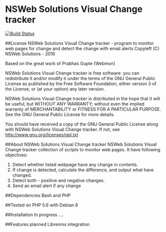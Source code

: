 NSWeb Solutions Visual Change tracker
=====================================

[![Build Status](https://travis-ci.org/pmgupte/webmon.png?branch=master)](https://travis-ci.org/pmgupte/webmon)

##License
NSWeb Solutions Visual Change tracker - program to monitor web pages for change and detect the change with email alerts
Copyleft (C) NSWeb Solutions - 2016

Based on the great work of Prabhas Gupte (Webmon)

NSWeb Solutions Visual Change tracker is free software: you can redistribute it and/or modify
it under the terms of the GNU General Public License as published by
the Free Software Foundation, either version 3 of the License, or
(at your option) any later version.

NSWeb Solutions Visual Change tracker is distributed in the hope that it will be useful,
but WITHOUT ANY WARRANTY; without even the implied warranty of
MERCHANTABILITY or FITNESS FOR A PARTICULAR PURPOSE.  See the
GNU General Public License for more details.

You should have received a copy of the GNU General Public License
along with NSWeb Solutions Visual Change tracker.  If not, see <http://www.gnu.org/licenses/gpl.txt>

##About NSWeb Solutions Visual Change tracker
NSWeb Solutions Visual Change tracker collection of scripts to monitor web pages.
It have following objectives:
1) Detect whether listed webpage have any change in contents.
2) If change is detected, calculate the difference, and output what have changed. 
3) Detect both - positive and negative changes.
4) Send an email alert if any change

##Dependencies
Bash and PHP

##Tested on
PHP 5.6 with Debian 8

##Installation
In progress ....

##Features planned
Librenms integration
